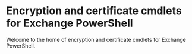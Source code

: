 # Encryption and certificate cmdlets for Exchange PowerShell

Welcome to the home of encryption and certificate cmdlets for Exchange PowerShell.